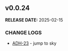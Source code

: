 ## v0.0.24

**RELEASE DATE:** 2025-02-15

### CHANGE LOGS


* <span style='color:skyblue;'>[ADH-23](https://jira.example.com/browse/ADH-23)</span> - jump to sky

